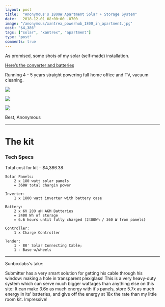 ```yaml
---
layout: post
title:  "Anonymous's 1800W Apartment Solar + Storage System"
date:   2018-12-01 08:00:00 -0700
image: "/anonymous/xantrex_powerhub_1800_in_apartment.jpg"
cost: "$4,386"
tags: ["solar", "xantrex", "apartment"]
type: "post"
comments: true
---
```




As promised, some shots of my solar (self-made) installation.

[Here’s the converter and batteries](http://www.xantrex.com/power-products/backup-power/xpower-powerhub-1800.aspx)

Running 4 - 5 years straight powering  full home office and TV, vacuum cleaning.


![](/anonymous/Solar_Panel_Balcony.jpg)

![](/anonymous/Solar_Cable_Through_Window.jpg)

![](/anonymous/xantrex_powerhub_1800_in_apartment.jpg)



Best,
Anonymous

-------

The kit
=======

### Tech Specs

Total cost for kit – $4,386.38


	Solar Panels:
		2 x 180 watt solar panels
		= 360W total chargin power 

	Inverter:
		1 x 1800 watt inverter with battery case 

	Battery:
		2 x 6V 200 aH AGM Batteries
		= 2400 Wh of storage
		= 6.6 hours until fully charged (2400Wh / 360 W from panels)

	Controller:
		1 x Charge Controller

	Tender:
		1 - 80' Solar Connecting Cable; 
		1 - Base w/wheels          


-------

Sunboxlabs's take:

Submitter has a very smart solution for getting his cable through his window: making a hole in transparent plexiglass! This is a very heavy-duty system which can serve much bigger wattages than anything else on this site: It can make 3.6x as much energy with it's panels, store 5.7x as much energy in its' batteries, and give off the energy at 18x the rate than my little room kit. Impressive!